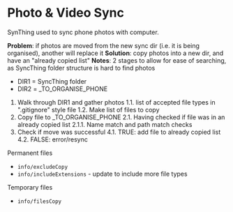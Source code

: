 # Photo & Video Sync

SynThing used to sync phone photos with computer.

**Problem**: if photos are moved from the new sync dir (i.e. it is being organised), another will replace it 
**Solution**: copy photos into a new dir, and have an "already copied list"
**Notes**: 2 stages to allow for ease of searching, as SyncThing folder structure is hard to find photos


* DIR1 = SyncThing folder
* DIR2 = _TO_ORGANISE_PHONE


1. Walk through DIR1 and gather photos
    1.1. list of accepted file types in ".gitignore" style file
    1.2. Make list of files to copy
2. Copy file to _TO_ORGANISE_PHONE
    2.1. Having checked if file was in an already copied list
        2.1.1. Name match and path match checks
3. Check if move was successful 
    4.1. TRUE: add file to already copied list
    4.2. FALSE: error/resync


Permanent files
* `info/excludeCopy`
* `info/includeExtensions` - update to include more file types

Temporary files
* `info/filesCopy`